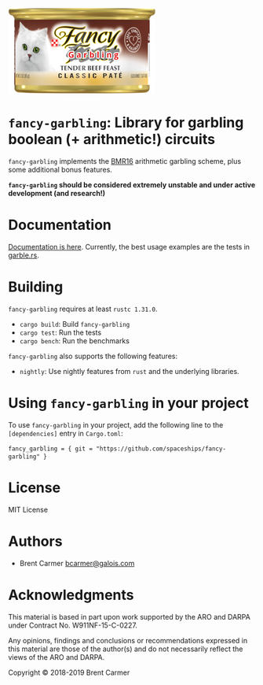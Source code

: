 ![fancy garbling logo](logo.png)

# `fancy-garbling`: Library for garbling boolean (+ arithmetic!) circuits

`fancy-garbling` implements the [BMR16](https://eprint.iacr.org/2016/969)
arithmetic garbling scheme, plus some additional bonus features.

**`fancy-garbling` should be considered extremely unstable and under active
development (and research!)**

# Documentation

[Documentation is here](https://spaceships.github.io/fancy-garbling/fancy_garbling/index.html).
Currently, the best usage examples are the tests in [garble.rs](src/garble.rs).

# Building

`fancy-garbling` requires at least `rustc 1.31.0`.

* `cargo build`: Build `fancy-garbling`
* `cargo test`: Run the tests
* `cargo bench`: Run the benchmarks

`fancy-garbling` also supports the following features:

* `nightly`: Use nightly features from `rust` and the underlying libraries.

# Using `fancy-garbling` in your project

To use `fancy-garbling` in your project, add the following line to the
`[dependencies]` entry in `Cargo.toml`:

```
fancy_garbling = { git = "https://github.com/spaceships/fancy-garbling" }
```

# License

MIT License

# Authors

- Brent Carmer <bcarmer@galois.com>

# Acknowledgments

This material is based in part upon work supported by the ARO and DARPA under Contract No.
W911NF-15-C-0227.

Any opinions, findings and conclusions or recommendations expressed in this material are
those of the author(s) and do not necessarily reflect the views of the ARO and DARPA.

Copyright © 2018-2019 Brent Carmer

